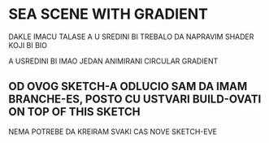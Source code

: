 # SEA SCENE WITH GRADIENT

DAKLE IMACU TALASE A U SREDINI BI TREBALO DA NAPRAVIM SHADER KOJI BI BIO 

A USREDINI BI IMAO JEDAN ANIMIRANI CIRCULAR GRADIENT

## OD OVOG SKETCH-A ODLUCIO SAM DA IMAM BRANCHE-ES, POSTO CU USTVARI BUILD-OVATI ON TOP OF THIS SKETCH

NEMA POTREBE DA KREIRAM SVAKI CAS NOVE SKETCH-EVE
